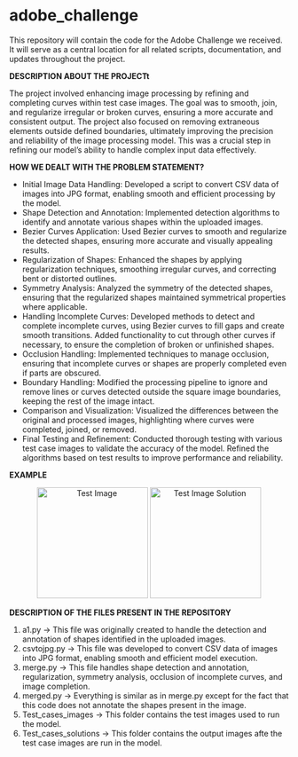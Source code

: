 # adobe_challenge
This repository will contain the code for the Adobe Challenge we received. It will serve as a central location for all related scripts, documentation, and updates throughout the project.

**DESCRIPTION ABOUT THE PROJECTt**

The project involved enhancing image processing by refining and completing curves within test case images. The goal was to smooth, join, and regularize irregular or broken curves, ensuring a more accurate and consistent output. The project also focused on removing extraneous elements outside defined boundaries, ultimately improving the precision and reliability of the image processing model. This was a crucial step in refining our model’s ability to handle complex input data effectively.

**HOW WE DEALT WITH THE PROBLEM STATEMENT?**
- Initial Image Data Handling: Developed a script to convert CSV data of images into JPG format, enabling smooth and efficient processing by the model.
- Shape Detection and Annotation: Implemented detection algorithms to identify and annotate various shapes within the uploaded images.
- Bezier Curves Application: Used Bezier curves to smooth and regularize the detected shapes, ensuring more accurate and visually appealing results.
- Regularization of Shapes: Enhanced the shapes by applying regularization techniques, smoothing irregular curves, and correcting bent or distorted outlines.
- Symmetry Analysis: Analyzed the symmetry of the detected shapes, ensuring that the regularized shapes maintained symmetrical properties where applicable.
- Handling Incomplete Curves: Developed methods to detect and complete incomplete curves, using Bezier curves to fill gaps and create smooth transitions. Added functionality to cut through other curves if necessary, to ensure the completion of broken or unfinished shapes.
- Occlusion Handling: Implemented techniques to manage occlusion, ensuring that incomplete curves or shapes are properly completed even if parts are obscured.
- Boundary Handling: Modified the processing pipeline to ignore and remove lines or curves detected outside the square image boundaries, keeping the rest of the image intact.
- Comparison and Visualization: Visualized the differences between the original and processed images, highlighting where curves were completed, joined, or removed.
- Final Testing and Refinement: Conducted thorough testing with various test case images to validate the accuracy of the model.
Refined the algorithms based on test results to improve performance and reliability.

**EXAMPLE**
<p align="center">
  <img src="https://github.com/user-attachments/assets/6cb8489c-9604-4eb4-8bca-07597c49a646" width="200" alt="Test Image"/>
  <img src="https://github.com/user-attachments/assets/f2257968-ade4-4e0e-a73d-5788c5dcd2ea" width="200" alt="Test Image Solution"/>
</p>

**DESCRIPTION OF THE FILES PRESENT IN THE REPOSITORY**
1. a1.py -> This file was originally created to handle the detection and annotation of shapes identified in the uploaded images.
2. csvtojpg.py -> This file was developed to convert CSV data of images into JPG format, enabling smooth and efficient model execution.
3. merge.py -> This file handles shape detection and annotation, regularization, symmetry analysis, occlusion of incomplete curves, and image completion.
4. merged.py -> Everything is similar as in merge.py except for the fact that this code does not annotate the shapes present in the image.
5. Test_cases_images -> This folder contains the test images used to run 
the model.
6. Test_cases_solutions -> This folder contains the output images afte the test case images are run in the model.

